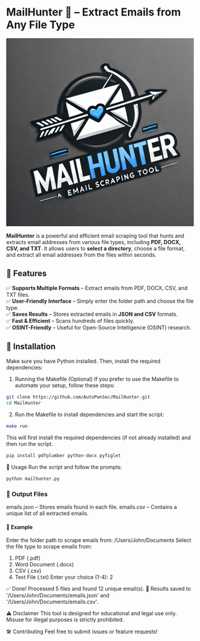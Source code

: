 # MailHunter 🏹 – Extract Emails from Any File Type  

![alt text](MailHunter.webp)

**MailHunter** is a powerful and efficient email scraping tool that hunts and extracts email addresses from various file types, including **PDF, DOCX, CSV, and TXT**. It allows users to **select a directory**, choose a file format, and extract all email addresses from the files within seconds.  
                            
## 🚀 Features  
✅ **Supports Multiple Formats** – Extract emails from PDF, DOCX, CSV, and TXT files.  
✅ **User-Friendly Interface** – Simply enter the folder path and choose the file type.  
✅ **Saves Results** – Stores extracted emails in **JSON and CSV** formats.  
✅ **Fast & Efficient** – Scans hundreds of files quickly.  
✅ **OSINT-Friendly** – Useful for Open-Source Intelligence (OSINT) research.  

## 🔧 Installation  
Make sure you have Python installed. Then, install the required dependencies:  

1. Running the Makefile (Optional)
If you prefer to use the Makefile to automate your setup, follow these steps:
```sh
git clone https://github.com/AutoPwnSec/MailHunter.git
cd MailHunter
```

2. Run the Makefile to install dependencies and start the script:
 ```sh
make run
```
This will first install the required dependencies (if not already installed) and then run the script.


```sh
pip install pdfplumber python-docx pyfiglet
```

📌 Usage
Run the script and follow the prompts:
```sh
python mailhunter.py
```

### 📂 Output Files
emails.json – Stores emails found in each file.
emails.csv – Contains a unique list of all extracted emails.

#### 🎯 Example
Enter the folder path to scrape emails from: /Users/John/Documents
Select the file type to scrape emails from:
1. PDF (.pdf)
2. Word Document (.docx)
3. CSV (.csv)
4. Text File (.txt)
Enter your choice (1-4): 2

✅ Done! Processed 5 files and found 12 unique email(s).
📂 Results saved to '/Users/John/Documents/emails.json' and '/Users/John/Documents/emails.csv'.

⚠️ Disclaimer
This tool is designed for educational and legal use only. Misuse for illegal purposes is strictly prohibited.

🛠 Contributing
Feel free to submit issues or feature requests!

